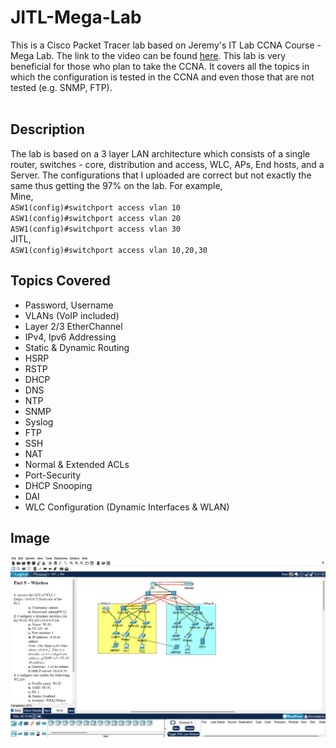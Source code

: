 # JITL-Mega-Lab
This is a Cisco Packet Tracer lab based on Jeremy's IT Lab CCNA Course - Mega Lab. The link to the video can be found [here](https://youtu.be/2p7-MluKAgE). This lab is very beneficial for those who plan to take the CCNA. It covers all the topics in which the configuration is tested in the CCNA and even those that are not tested (e.g. SNMP, FTP).
<br>
<br>
## Description
The lab is based on a 3 layer LAN architecture which consists of a single router, switches - core, distribution and access, WLC, APs, End hosts, and a Server. The configurations that I uploaded are correct but not exactly the same thus getting the 97% on the lab.
For example,<br>
Mine,<br>
`ASW1(config)#switchport access vlan 10`<br>
`ASW1(config)#switchport access vlan 20`<br>
`ASW1(config)#switchport access vlan 30`<br>
JITL,<br>
`ASW1(config)#switchport access vlan 10,20,30`
## Topics Covered
- Password, Username
- VLANs (VoIP included)
- Layer 2/3 EtherChannel
- IPv4, Ipv6 Addressing
- Static & Dynamic Routing
- HSRP
- RSTP
- DHCP
- DNS
- NTP
- SNMP
- Syslog
- FTP
- SSH
- NAT
- Normal & Extended ACLs
- Port-Security
- DHCP Snooping
- DAI
- WLC Configuration (Dynamic Interfaces & WLAN)

## Image
![image](Mega_Lab.png)
